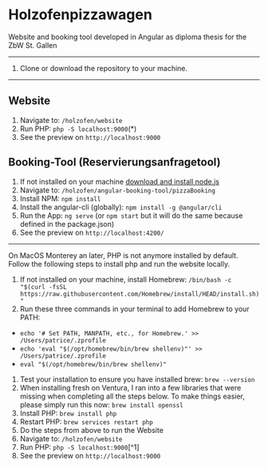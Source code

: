 # Holzofenpizzawagen
Website and booking tool developed in Angular as diploma thesis for the ZbW St. Gallen

___
1. Clone or download the repository to your machine.
___

## Website
1. Navigate to: `/holzofen/website`
2. Run PHP: `php -S localhost:9000`(*)
3. See the preview on `http://localhost:9000`

## Booking-Tool (Reservierungsanfragetool)
1. If not installed on your machine [download and install node.js](https://nodejs.org/de/download/ "external Link to the node website")
1. Navigate to: `/holzofen/angular-booking-tool/pizzaBooking`
1. Install NPM: `npm install`
1. Install the angular-cli (globally): `npm install -g @angular/cli`
1. Run the App: `ng serve` (or `npm start` but it will do the same because defined in the package.json)
1. See the preview on `http://localhost:4200/`

___
On MacOS Monterey an later, PHP is not anymore installed by default. Follow the following steps to install php and run the website locally.
1. If not installed on your machine, install Homebrew: `/bin/bash -c "$(curl -fsSL https://raw.githubusercontent.com/Homebrew/install/HEAD/install.sh)"`
1. Run these three commands in your terminal to add Homebrew to your PATH:
  * `echo '# Set PATH, MANPATH, etc., for Homebrew.' >> /Users/patrice/.zprofile`
  * `echo 'eval "$(/opt/homebrew/bin/brew shellenv)"' >> /Users/patrice/.zprofile`
  * `eval "$(/opt/homebrew/bin/brew shellenv)"`
1. Test your installation to ensure you have installed brew: `brew --version`
1. When installing fresh on Ventura, I ran into a few libraries that were missing when completing all the steps below. To make things easier, please simply run this now: `brew install openssl`
1. Install PHP: `brew install php`
1. Restart PHP: `brew services restart php`
1. Do the steps from above to run the Website
  1. Navigate to: `/holzofen/website`
  2. Run PHP: `php -S localhost:9000`[^1]
  3. See the preview on `http://localhost:9000`

    
